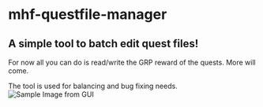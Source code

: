 # mhf-questfile-manager
## A simple tool to batch edit quest files!
For now all you can do is read/write the GRP reward of the quests. More will come.

The tool is used for balancing and bug fixing needs.
![Sample Image from GUI](https://i.imgur.com/3rDMuBO.png)

